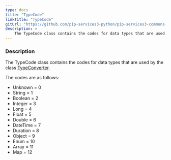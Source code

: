 ```yaml
---
type: docs
title: "TypeCode"
linkTitle: "TypeCode"
gitUrl: "https://github.com/pip-services3-python/pip-services3-commons-python"
description: > 
    The TypeCode class contains the codes for data types that are used by the class [TypeConverter](../type_converter).
---
```


### Description
 
The TypeCode class contains the codes for data types that are used by the class [TypeConverter](../type_converter). 

The codes are as follows:

- Unknown = 0
- String = 1
- Boolean = 2
- Integer = 3
- Long = 4
- Float = 5
- Double = 6
- DateTime = 7
- Duration = 8
- Object = 9
- Enum = 10
- Array = 11
- Map = 12
